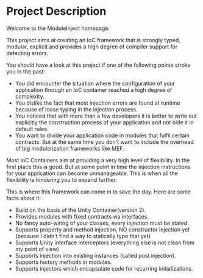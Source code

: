 ﻿Project Description
===================
Welcome to the ModuleInject homepage.

This project aims at creating an IoC framework that is strongly typed, modular, explicit and provides a high degree of compiler support for detecting errors.

You should have a look at this project if one of the following points stroke you in the past:

* You did encounter the situation where the configuration of your application through an IoC container reached a high degree of complexity.
* You dislike the fact that most injection errors are found at runtime because of loose typing in the injection process.
* You noticed that with more than a few developers it is better to write out explicitly the construction process of your application and not hide it in default rules.
* You want to divide your application code in modules that fulfil certain contracts. But at the same time you don't want to include the overhead of big modularization frameworks like MEF.

Most IoC Containers aim at providing a very high level of flexibility. In the first place this is good. But at some point in time the injection instructions for your application
can become unmanageable. This is when all the flexibility is hindering you to expand further. 

This is where this framework can come in to save the day. Here are some facts about it:

* Build on the basis of the Unity Container(version 2).
* Provides modules with fixed contracts via interfaces.
* No fancy auto-wiring of your classes, every injection must be stated.
* Supports property and method injection, NO constructor injection yet (because I didn't find a way to statically type that yet)
* Supports Unity interface interceptors (everything else is not clean from my point of view)
* Supports injection into existing instances (called post injection).
* Supports factory methods in modules.
* Supports injectors which encapsulate code for recurring initializations.
